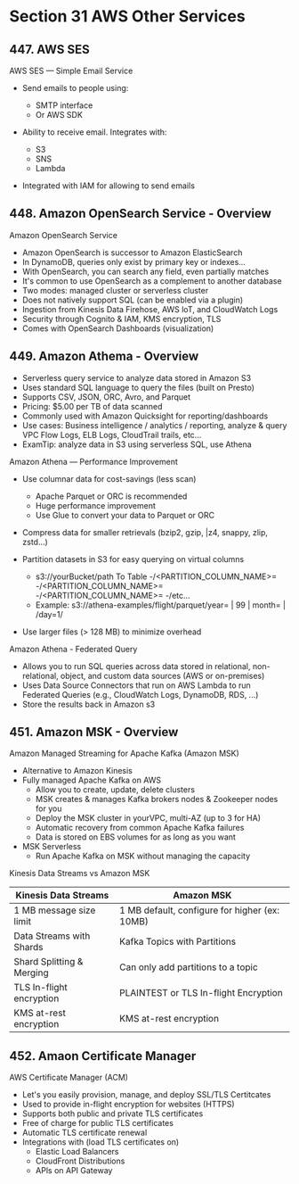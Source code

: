 # Section 31 AWS Other Services

## 447. AWS SES

AWS SES — Simple Email Service

- Send emails to people using:
    - SMTP interface
    - Or AWS SDK

- Ability to receive email. Integrates with:
    - S3
    - SNS
    - Lambda

- Integrated with IAM for allowing to send emails

## 448. Amazon OpenSearch Service - Overview

Amazon OpenSearch Service

- Amazon OpenSearch is successor to Amazon ElasticSearch
- In DynamoDB, queries only exist by primary key or indexes...
- With OpenSearch, you can search any field, even partially matches
- It's common to use OpenSearch as a complement to another database
- Two modes: managed cluster or serverless cluster
- Does not natively support SQL (can be enabled via a plugin)
- Ingestion from Kinesis Data Firehose, AWS loT, and CloudWatch Logs
- Security through Cognito & IAM, KMS encryption, TLS
- Comes with OpenSearch Dashboards (visualization)

## 449. Amazon Athema - Overview

- Serverless query service to analyze data stored in Amazon S3
- Uses standard SQL language to query the files (built on Presto)
- Supports CSV, JSON, ORC, Avro, and Parquet
- Pricing: $5.00 per TB of data scanned
- Commonly used with Amazon Quicksight for reporting/dashboards
- Use cases: Business intelligence / analytics / reporting, analyze & query VPC Flow Logs, ELB Logs, CloudTrail trails, etc...
- ExamTip: analyze data in S3 using serverless SQL, use Athena

Amazon Athena — Performance Improvement

- Use columnar data for cost-savings (less scan)
    - Apache Parquet or ORC is recommended
    - Huge performance improvement
    - Use Glue to convert your data to Parquet or ORC

- Compress data for smaller retrievals (bzip2, gzip, |z4, snappy, zlip, zstd...)
- Partition datasets in S3 for easy querying on virtual columns
    - s3://yourBucket/path To Table
        -/<PARTITION_COLUMN_NAME>=<VALUE>
            -/<PARTITION_COLUMN_NAME>=<VALUE>
                -/<PARTITION_COLUMN_NAME>=<VALUE>
                    -/etc...
    - Example: s3://athena-examples/flight/parquet/year= | 99 |     month= | /day=1/
- Use larger files (> 128 MB) to minimize overhead

Amazon Athena - Federated Query

- Allows you to run SQL queries across data stored in relational, non-relational, object, and custom data sources (AWS or on-premises)
- Uses Data Source Connectors that run on AWS Lambda to run Federated Queries (e.g., CloudWatch Logs, DynamoDB, RDS, ...)
- Store the results back in Amazon s3

## 451. Amazon MSK - Overview

Amazon Managed Streaming for Apache Kafka (Amazon MSK)

- Alternative to Amazon Kinesis
- Fully managed Apache Kafka on AWS
    - Allow you to create, update, delete clusters
    - MSK creates & manages Kafka brokers nodes & Zookeeper nodes for you
    - Deploy the MSK cluster in yourVPC, multi-AZ (up to 3 for HA)
    - Automatic recovery from common Apache Kafka failures
    - Data is stored on EBS volumes for as long as you want
- MSK Serverless
    - Run Apache Kafka on MSK without managing the capacity

Kinesis Data Streams vs Amazon MSK

| Kinesis Data Streams | Amazon MSK |
| --- | --- |
| 1 MB message size limit | 1 MB default, configure for higher (ex: 10MB) |
| Data Streams with Shards | Kafka Topics with Partitions |
| Shard Splitting & Merging | Can only add partitions to a topic |
| TLS In-flight encryption | PLAINTEST or TLS In-flight Encryption |
| KMS at-rest encryption | KMS at-rest encryption |

## 452. Amaon Certificate Manager

AWS Certificate Manager (ACM)

- Let's you easily provision, manage, and deploy SSL/TLS Certitcates
- Used to provide in-flight encryption for websites (HTTPS)
- Supports both public and private TLS certificates
- Free of charge for public TLS certificates
- Automatic TLS certificate renewal
- Integrations with (load TLS certificates on)
    - Elastic Load Balancers
    - CloudFront Distributions
    - APls on API Gateway